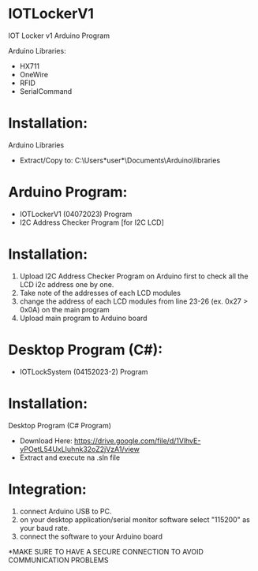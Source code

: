 # IOTLockerV1
IOT Locker v1 Arduino Program

Arduino Libraries:
- HX711
- OneWire
- RFID
- SerialCommand

# Installation:

Arduino Libraries
- Extract/Copy to: C:\Users\*user*\Documents\Arduino\libraries

# Arduino Program:

- IOTLockerV1 (04072023) Program
- I2C Address Checker Program [for I2C LCD]

# Installation:

1. Upload I2C Address Checker Program on Arduino first to check all the LCD i2c address one by one.
2. Take note of the addresses of each LCD modules
3. change the address of each LCD modules from line 23-26 (ex. 0x27 > 0x0A) on the main program
4. Upload main program to Arduino board

# Desktop Program (C#):

- IOTLockSystem (04152023-2) Program

# Installation:

Desktop Program (C# Program)
- Download Here: https://drive.google.com/file/d/1VlhvE-yPOetL54UxLIuhnk32oZ2jVzA1/view
- Extract and execute na .sln file

# Integration:

1. connect Arduino USB to PC.
2. on your desktop application/serial monitor software select "115200" as your baud rate.
3. connect the software to your Arduino board

*MAKE SURE TO HAVE A SECURE CONNECTION TO AVOID COMMUNICATION PROBLEMS
